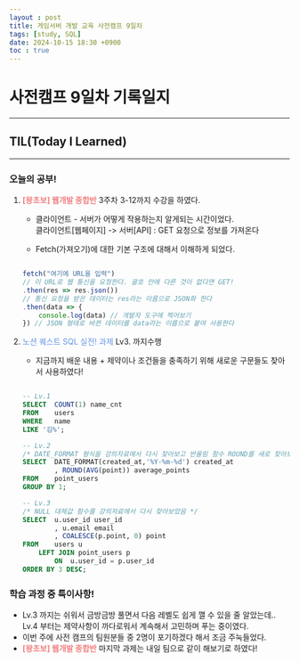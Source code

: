 ```yaml
---
layout : post
title: 게임서버 개발 교육 사전캠프 9일차
tags: [study, SQL]
date: 2024-10-15 18:30 +0900
toc : true
---
```

# 사전캠프 9일차 기록일지

---

## TIL(Today I Learned)

---

### 오늘의 공부!
  
1. <span style="color : #F08080">**[왕초보] 웹개발 종합반**</span> 3주차 3-12까지 수강을 하였다.

    - 클라이언트 - 서버가 어떻게 작용하는지 알게되는 시간이었다.  
    클라이언트[웹페이지] -> 서버[API] : GET 요청으로 정보를 가져온다  
  
    - Fetch(가져오기)에 대한 기본 구조에 대해서 이해하게 되었다.

    ```jsx

    fetch("여기에 URL을 입력")
    // 이 URL로 웹 통신을 요청한다. 괄호 안에 다른 것이 없다면 GET!
    .then(res => res.json()) 
    // 통신 요청을 받은 데이터는 res라는 이름으로 JSON화 한다
    .then(data => { 
        console.log(data) // 개발자 도구에 찍어보기
    }) // JSON 형태로 바뀐 데이터를 data라는 이름으로 붙여 사용한다

    ```

2. <span style="color : #6395E6">노션 퀘스트 SQL 실전! 과제</span> Lv3. 까지수행

    - 지금까지 배운 내용 + 제약이나 조건들을 충족하기 위해 새로운 구문들도 찾아서 사용하였다!

    ```sql

    -- Lv.1
    SELECT 	COUNT(1) name_cnt
    FROM 	users
    WHERE 	name
	LIKE '김%';

    -- Lv.2
    /* DATE_FORMAT 형식을 강의자료에서 다시 찾아보고 반올림 함수 ROUND를 새로 찾아보았음*/
    SELECT 	DATE_FORMAT(created_at,'%Y-%m-%d') created_at
            , ROUND(AVG(point)) average_points
    FROM 	point_users
    GROUP BY 1;

    -- Lv.3
    /* NULL 대체값 함수를 강의자료에서 다시 찾아보았음 */
    SELECT 	u.user_id user_id
            , u.email email
            , COALESCE(p.point, 0) point
    FROM 	users u
        LEFT JOIN point_users p
            ON 	u.user_id = p.user_id 
    ORDER BY 3 DESC;

    ```

### 학습 과정 중 특이사항!

- Lv.3 까지는 쉬워서 금방금방 풀면서 다음 레벨도 쉽게 깰 수 있을 줄 알았는데.. Lv.4 부터는 제약사항이 까다로워서 계속해서 고민하며 푸는 중이였다.
- 이번 주에 사전 캠프의 팀원분들 중 2명이 포기하겠다 해서 조금 주눅들었다.
- <span style="color : #F08080">**[왕초보] 웹개발 종합반**</span> 마지막 과제는 내일 팀으로 같이 해보기로 하였다!